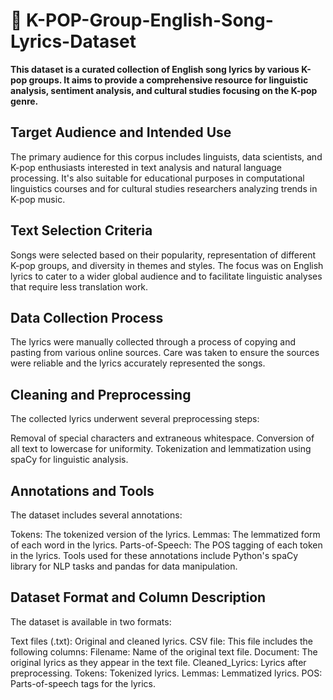 # 🎵 K-POP-Group-English-Song-Lyrics-Dataset

**This dataset is a curated collection of English song lyrics by various K-pop groups. It aims to provide a comprehensive resource for linguistic analysis, sentiment analysis, and cultural studies focusing on the K-pop genre.**

## Target Audience and Intended Use
The primary audience for this corpus includes linguists, data scientists, and K-pop enthusiasts interested in text analysis and natural language processing. It's also suitable for educational purposes in computational linguistics courses and for cultural studies researchers analyzing trends in K-pop music.

## Text Selection Criteria
Songs were selected based on their popularity, representation of different K-pop groups, and diversity in themes and styles. The focus was on English lyrics to cater to a wider global audience and to facilitate linguistic analyses that require less translation work.

## Data Collection Process
The lyrics were manually collected through a process of copying and pasting from various online sources. Care was taken to ensure the sources were reliable and the lyrics accurately represented the songs.

## Cleaning and Preprocessing
The collected lyrics underwent several preprocessing steps:

Removal of special characters and extraneous whitespace.
Conversion of all text to lowercase for uniformity.
Tokenization and lemmatization using spaCy for linguistic analysis.

## Annotations and Tools
The dataset includes several annotations:

Tokens: The tokenized version of the lyrics.
Lemmas: The lemmatized form of each word in the lyrics.
Parts-of-Speech: The POS tagging of each token in the lyrics.
Tools used for these annotations include Python's spaCy library for NLP tasks and pandas for data manipulation.

## Dataset Format and Column Description
The dataset is available in two formats:

Text files (.txt): Original and cleaned lyrics.
CSV file: This file includes the following columns:
Filename: Name of the original text file.
Document: The original lyrics as they appear in the text file.
Cleaned_Lyrics: Lyrics after preprocessing.
Tokens: Tokenized lyrics.
Lemmas: Lemmatized lyrics.
POS: Parts-of-speech tags for the lyrics.
